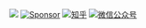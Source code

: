 [![](https://img.shields.io/github/stars/jiauzhang)](https://github.com/JiauZhang)
[![Sponsor](https://img.shields.io/badge/❤️-Sponsor-color=brightgreen)](https://www.chatqkv.com)
[![知乎](https://img.shields.io/badge/zhihu-%E7%9F%A5%E4%B9%8E-blue&color=brightgreen)](https://www.zhihu.com/people/JiauZhang)
[![微信公众号](https://img.shields.io/badge/wechat-%E5%85%AC%E4%BC%97%E5%8F%B7-blue&color=brightgreen)](https://mp.weixin.qq.com/s/hZ47wqCO9Xivf3egGhM-SQ)
